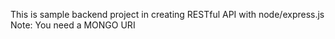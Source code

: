 This is sample backend project in creating RESTful API with node/express.js 
Note: You need a MONGO URI
